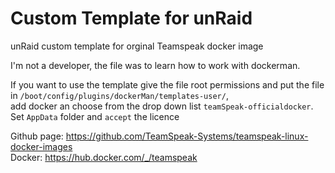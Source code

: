 # Custom Template for unRaid
unRaid custom template for orginal Teamspeak docker image

I'm not a developer, the file was to learn how to work with dockerman.

If you want to use the template give the file root permissions and put the file in ```/boot/config/plugins/dockerMan/templates-user/```,<Br>add docker an choose from the drop down list ```teamSpeak-officialdocker```. Set ```AppData``` folder and ```accept``` the licence

Github page: https://github.com/TeamSpeak-Systems/teamspeak-linux-docker-images<br>
Docker: https://hub.docker.com/_/teamspeak
